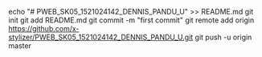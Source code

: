 echo "# PWEB_SK05_1521024142_DENNIS_PANDU_U" >> README.md
git init
git add README.md
git commit -m "first commit"
git remote add origin https://github.com/x-stylizer/PWEB_SK05_1521024142_DENNIS_PANDU_U.git
git push -u origin master
